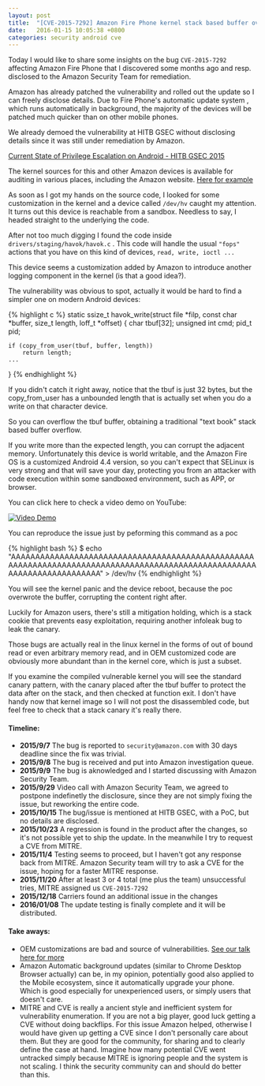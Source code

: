 ```yaml
---
layout: post
title:  "[CVE-2015-7292] Amazon Fire Phone kernel stack based buffer overflow"
date:   2016-01-15 10:05:38 +0800
categories: security android cve
---
```

Today I would like to share some insights on the bug `CVE-2015-7292` affecting Amazon Fire Phone that I discovered some months ago and resp. disclosed to the Amazon Security Team for remediation.

Amazon has already patched the vulnerability and rolled out the update so I can freely disclose details.
Due to Fire Phone's automatic update system , which runs automatically in background, the majority of the devices will be patched much quicker than on other mobile phones.

We already demoed the vulnerability at HITB GSEC without disclosing details since it was still under remediation by Amazon.

[Current State of Privilege Escalation on Android - HITB GSEC 2015][current-state-pe]

The kernel sources for this and other Amazon devices is available for auditing in various places, including the Amazon website. [Here for example][fire-phone-github]

As soon as I got my hands on the source code, I looked for some customization in the kernel and a device called `/dev/hv` caught my attention. It turns out this device is reachable from a sandbox. Needless to say, I headed straight to the underlying the code.

After not too much digging I found the code inside `drivers/staging/havok/havok.c` . This code will handle the usual `"fops"` actions that you have on this kind of devices, `read, write, ioctl ...`

This device seems a customization added by Amazon to introduce another logging component in the kernel (is that a good idea?).

The vulnerability was obvious to spot, actually it would be hard to find a simpler one on modern Android devices:

{% highlight c %}
static ssize_t havok_write(struct file *filp, const char *buffer,
            size_t length, loff_t *offset)
{
    char tbuf[32];
    unsigned int cmd;
    pid_t pid;

    if (copy_from_user(tbuf, buffer, length))
        return length;
    ...
}
{% endhighlight %}

If you didn't catch it right away, notice that the tbuf is just 32 bytes, but the copy_from_user has a unbounded length that is actually set when you do a write on that character device.

So you can overflow the tbuf buffer, obtaining a traditional "text book" stack based buffer overflow.

If you write more than the expected length, you can corrupt the adjacent memory.
Unfortunately this device is world writable, and the Amazon Fire OS is a customized Android 4.4 version, so you can't expect that SELinux is very strong and that will save your day, protecting you from an attacker with code execution within some sandboxed environment, such as APP, or browser.

You can click here to check a video demo on YouTube:

[![Video Demo](http://img.youtube.com/vi/BlkFATLW9MI/0.jpg)](https://www.youtube.com/watch?v=BlkFATLW9MI "Video Demo")


You can reproduce the issue just by peforming this command as a poc

{% highlight bash %}
$ echo "AAAAAAAAAAAAAAAAAAAAAAAAAAAAAAAAAAAAAAAAAAAAAAAAAAAAAAAAAAAAAAAAAAAAAAAAAAAAAAAAAAAAAAAAAAAAAAAAAAAAAAAAAAAAAAAAAAAAAAAA" > /dev/hv
{% endhighlight %}

You will see the kernel panic and the device reboot, because the poc overwrote the buffer, corrupting the content right after.

Luckily for Amazon users, there's still a mitigation holding, which is a stack cookie that prevents easy exploitation, requiring another infoleak bug to leak the canary.

Those bugs are actually real in the linux kernel in the forms of out of bound read or even arbitrary memory read, and in OEM customized code are obviously more abundant than in the kernel core, which is just a subset.

If you examine the compiled vulnerable kernel you will see the standard canary pattern, with the canary placed after the tbuf buffer to protect the data after on the stack, and then checked at function exit.
I don't have handy now that kernel image so I will not post the disassembled code, but feel free to check that a stack canary it's really there.

#### Timeline:
- **2015/9/7** The bug is reported to `security@amazon.com` with 30 days deadline since the fix was trivial.
- **2015/9/8** The bug is received and put into Amazon investigation queue.
- **2015/9/9** The bug is aknowledged and I started discussing with Amazon Security Team.
- **2015/9/29** Video call with Amazon Security Team, we agreed to postpone indefinetly the disclosure, since they are not simply fixing the issue, but reworking the entire code.
- **2015/10/15** The bug/issue is mentioned at HITB GSEC, with a PoC, but no details are disclosed.
- **2015/10/23** A regression is found in the product after the changes, so it's not possible yet to ship the update. In the meanwhile I try to request a CVE from MITRE.
- **2015/11/4** Testing seems to proceed, but I haven't got any response back from MITRE. Amazon Security team will try to ask a CVE for the issue, hoping for a faster MITRE response.
- **2015/11/20** After at least 3 or 4 total (me plus the team) unsuccessful tries, MITRE assigned us `CVE-2015-7292`
- **2015/12/18** Carriers found an additional issue in the changes
- **2016/01/08** The update testing is finally complete and it will be distributed.

#### Take aways:
- OEM customizations are bad and source of vulnerabilities. [See our talk here for more][current-state-pe]
- Amazon Automatic background updates (similar to Chrome Desktop Browser actually) can be, in my opinion, potentially good also applied to the Mobile ecosystem, since it automatically upgrade your phone. Which is good especially for unexperienced users, or simply users that doesn't care.
- MITRE and CVE is really a ancient style and inefficient system for vulnerability enumeration. If you are not a big player, good luck getting a CVE without doing backflips. For this issue Amazon helped, otherwise I would have given up getting a CVE since I don't personally care about them. But they are good for the community, for sharing and to clearly define the case at hand. Imagine how many potential CVE went untracked simply because MITRE is ignoring people and the system is not scaling. I think the security community can and should do better than this.

[current-state-pe]: http://gsec.hitb.org/materials/sg2015/D2%20-%20Ryan%20Welton%20and%20Marco%20Grassi%20-%20Current%20State%20of%20Android%20Privilege%20Escalation.pdf
[fire-phone-github]: https://github.com/Fire-Phone/
